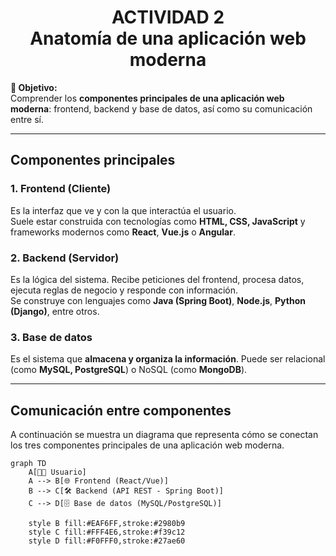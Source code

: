 <h1 align="center">ACTIVIDAD 2<br/>Anatomía de una aplicación web moderna</h1>


**🎯 Objetivo:**  
Comprender los **componentes principales de una aplicación web moderna**: frontend, backend y base de datos, así como su comunicación entre sí.

---

##  Componentes principales

### 1. Frontend (Cliente)
Es la interfaz que ve y con la que interactúa el usuario.  
Suele estar construida con tecnologías como **HTML, CSS, JavaScript** y frameworks modernos como **React**, **Vue.js** o **Angular**.

### 2. Backend (Servidor)
Es la lógica del sistema. Recibe peticiones del frontend, procesa datos, ejecuta reglas de negocio y responde con información.  
Se construye con lenguajes como **Java (Spring Boot)**, **Node.js**, **Python (Django)**, entre otros.

### 3. Base de datos
Es el sistema que **almacena y organiza la información**. Puede ser relacional (como **MySQL, PostgreSQL**) o NoSQL (como **MongoDB**).

---

## Comunicación entre componentes

A continuación se muestra un diagrama que representa cómo se conectan los tres componentes principales de una aplicación web moderna.

```mermaid
graph TD
    A[👨‍💻 Usuario]
    A --> B[🌐 Frontend (React/Vue)]
    B --> C[🛠️ Backend (API REST - Spring Boot)]
    C --> D[🗄️ Base de datos (MySQL/PostgreSQL)]

    style B fill:#EAF6FF,stroke:#2980b9
    style C fill:#FFF4E6,stroke:#f39c12
    style D fill:#F0FFF0,stroke:#27ae60
```
